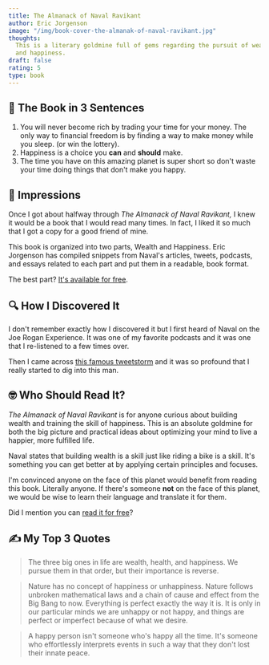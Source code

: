 ```yaml
---
title: The Almanack of Naval Ravikant
author: Eric Jorgenson
image: "/img/book-cover-the-almanak-of-naval-ravikant.jpg"
thoughts:
  This is a literary goldmine full of gems regarding the pursuit of wealth
  and happiness.
draft: false
rating: 5
type: book
---
```


## 🚀 The Book in 3 Sentences

1. You will never become rich by trading your time for your money. The only way to financial freedom is by finding a way to make money while you sleep. (or win the lottery).
2. Happiness is a choice you **can** and **should** make.
3. The time you have on this amazing planet is super short so don't waste your time doing things that don't make you happy.

## 🦍 Impressions

Once I got about halfway through _The Almanack of Naval Ravikant,_ I knew it would be a book that I would read many times. In fact, I liked it so much that I got a copy for a good friend of mine.

This book is organized into two parts, Wealth and Happiness. Eric Jorgenson has compiled snippets from Naval's articles, tweets, podcasts, and essays related to each part and put them in a readable, book format.

The best part? [It's available for free](https://www.navalmanack.com/).

## 🔍 How I Discovered It

I don't remember exactly how I discovered it but I first heard of Naval on the Joe Rogan Experience. It was one of my favorite podcasts and it was one that I re-listened to a few times over.

Then I came across [this famous tweetstorm](https://twitter.com/naval/status/1002103360646823936) and it was so profound that I really started to dig into this man.

## 🤓 Who Should Read It?

_The Almanack of Naval Ravikant_ is for anyone curious about building wealth and training the skill of happiness. This is an absolute goldmine for both the big picture and practical ideas about optimizing your mind to live a happier, more fulfilled life.

Naval states that building wealth is a skill just like riding a bike is a skill. It's something you can get better at by applying certain principles and focuses.

I'm convinced anyone on the face of this planet would benefit from reading this book. Literally anyone. If there's someone **not** on the face of this planet, we would be wise to learn their language and translate it for them.

Did I mention you can [read it for free](https://www.navalmanack.com/)?

## ✍️ My Top 3 Quotes

> The three big ones in life are wealth, health, and happiness. We pursue them in that order, but their importance is reverse.

> Nature has no concept of happiness or unhappiness. Nature follows unbroken mathematical laws and a chain of cause and effect from the Big Bang to now. Everything is perfect exactly the way it is. It is only in our particular minds we are unhappy or not happy, and things are perfect or imperfect because of what we desire.

> A happy person isn't someone who's happy all the time. It's someone who effortlessly interprets events in such a way that they don't lost their innate peace.
